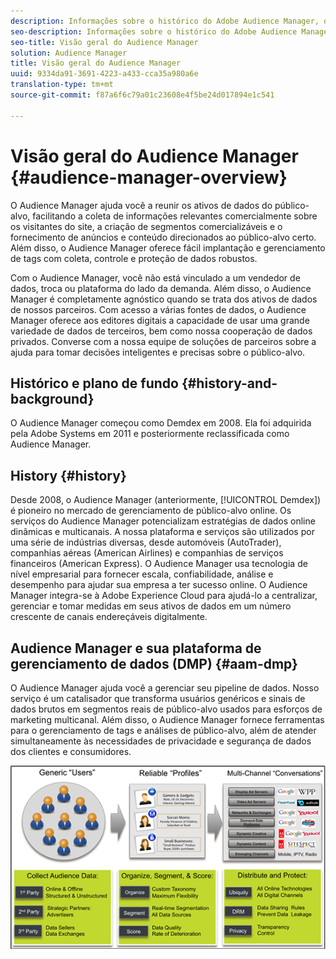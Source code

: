 ```yaml
---
description: Informações sobre o histórico do Adobe Audience Manager, os tipos de dados coletados, segmentação, relatórios e muito mais.
seo-description: Informações sobre o histórico do Adobe Audience Manager, os tipos de dados coletados, segmentação, relatórios e muito mais.
seo-title: Visão geral do Audience Manager
solution: Audience Manager
title: Visão geral do Audience Manager
uuid: 9334da91-3691-4223-a433-cca35a980a6e
translation-type: tm+mt
source-git-commit: f87a6f6c79a01c23608e4f5be24d017894e1c541

---
```



# Visão geral do Audience Manager {#audience-manager-overview}

O Audience Manager ajuda você a reunir os ativos de dados do público-alvo, facilitando a coleta de informações relevantes comercialmente sobre os visitantes do site, a criação de segmentos comercializáveis e o fornecimento de anúncios e conteúdo direcionados ao público-alvo certo. Além disso, o Audience Manager oferece fácil implantação e gerenciamento de tags com coleta, controle e proteção de dados robustos.

Com o Audience Manager, você não está vinculado a um vendedor de dados, troca ou plataforma do lado da demanda. Além disso, o Audience Manager é completamente agnóstico quando se trata dos ativos de dados de nossos parceiros. Com acesso a várias fontes de dados, o Audience Manager oferece aos editores digitais a capacidade de usar uma grande variedade de dados de terceiros, bem como nossa cooperação de dados privados. Converse com a nossa equipe de soluções de parceiros sobre a ajuda para tomar decisões inteligentes e precisas sobre o público-alvo.

## Histórico e plano de fundo {#history-and-background}

O Audience Manager começou como Demdex em 2008. Ela foi adquirida pela Adobe Systems em 2011 e posteriormente reclassificada como Audience Manager.

<!-- 

c_history_and_background.xml

 -->

## History {#history}

Desde 2008, o Audience Manager (anteriormente, [!UICONTROL Demdex]) é pioneiro no mercado de gerenciamento de público-alvo online. Os serviços do Audience Manager potencializam estratégias de dados online dinâmicas e multicanais. A nossa plataforma e serviços são utilizados por uma série de indústrias diversas, desde automóveis (AutoTrader), companhias aéreas (American Airlines) e companhias de serviços financeiros (American Express). O Audience Manager usa tecnologia de nível empresarial para fornecer escala, confiabilidade, análise e desempenho para ajudar sua empresa a ter sucesso online. O Audience Manager integra-se à Adobe Experience Cloud para ajudá-lo a centralizar, gerenciar e tomar medidas em seus ativos de dados em um número crescente de canais endereçáveis digitalmente.

## Audience Manager e sua plataforma de gerenciamento de dados (DMP) {#aam-dmp}

O Audience Manager ajuda você a gerenciar seu pipeline de dados. Nosso serviço é um catalisador que transforma usuários genéricos e sinais de dados brutos em segmentos reais de público-alvo usados para esforços de marketing multicanal. Além disso, o Audience Manager fornece ferramentas para o gerenciamento de tags e análises de público-alvo, além de atender simultaneamente às necessidades de privacidade e segurança de dados dos clientes e consumidores.

![](assets/am_overview_80.png)

